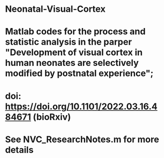 # Neonatal-Visual-Cortex
# Matlab codes for the process and statistic analysis in the parper "Development of visual cortex in human neonates are selectively modified by postnatal experience"; 
# doi: https://doi.org/10.1101/2022.03.16.484671 (bioRxiv)
# See NVC_ResearchNotes.m for more details
